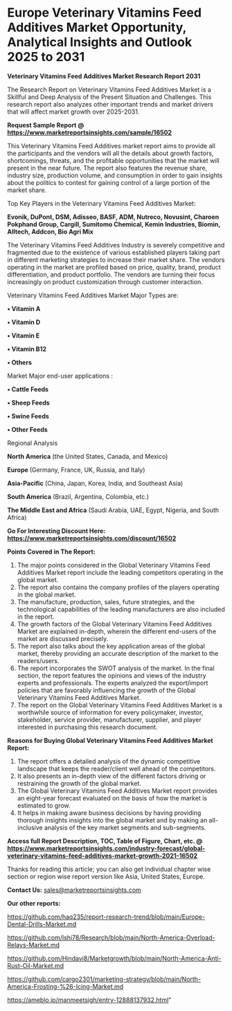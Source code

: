  # Europe Veterinary Vitamins Feed Additives Market Opportunity, Analytical Insights and Outlook 2025 to 2031

<strong>Veterinary Vitamins Feed Additives Market Research Report 2031</strong>

The Research Report on Veterinary Vitamins Feed Additives Market is a Skillful and Deep Analysis of the Present Situation and Challenges. This research report also analyzes other important trends and market drivers that will affect market growth over 2025-2031.

<strong>Request Sample Report @ <a href=https://www.marketreportsinsights.com/sample/16502>https://www.marketreportsinsights.com/sample/16502</a></strong>

This Veterinary Vitamins Feed Additives market report aims to provide all the participants and the vendors will all the details about growth factors, shortcomings, threats, and the profitable opportunities that the market will present in the near future. The report also features the revenue share, industry size, production volume, and consumption in order to gain insights about the politics to contest for gaining control of a large portion of the market share.

Top Key Players in the Veterinary Vitamins Feed Additives Market:

<strong>Evonik, DuPont, DSM, Adisseo, BASF, ADM, Nutreco, Novusint, Charoen Pokphand Group, Cargill, Sumitomo Chemical, Kemin Industries, Biomin, Alltech, Addcon, Bio Agri Mix</strong>

The Veterinary Vitamins Feed Additives Industry is severely competitive and fragmented due to the existence of various established players taking part in different marketing strategies to increase their market share. The vendors operating in the market are profiled based on price, quality, brand, product differentiation, and product portfolio. The vendors are turning their focus increasingly on product customization through customer interaction.

Veterinary Vitamins Feed Additives Market Major Types are:

<strong>• Vitamin A

• Vitamin D

• Vitamin E

• Vitamin B12

• Others</strong>

Market Major end-user applications :

<strong>• Cattle Feeds

• Sheep Feeds

• Swine Feeds

• Other Feeds</strong>

Regional Analysis

</u><strong><b>North America</b></strong> (the United States, Canada, and Mexico)

<strong><b>Europe </b></strong>(Germany, France, UK, Russia, and Italy)

<strong><b>Asia-Pacific</b></strong> (China, Japan, Korea, India, and Southeast Asia)

<strong><b>South America</b></strong> (Brazil, Argentina, Colombia, etc.)

<strong><b>The Middle East and Africa</b></strong> (Saudi Arabia, UAE, Egypt, Nigeria, and South Africa)

<strong>Go For Interesting Discount Here: <a href=https://www.marketreportsinsights.com/discount/16502>https://www.marketreportsinsights.com/discount/16502</a></strong>

<strong>Points Covered in The Report:</strong>
<ol>
  <li>The major points considered in the Global Veterinary Vitamins Feed Additives Market report include the leading competitors operating in the global market.</li>
  <li>The report also contains the company profiles of the players operating in the global market.</li>
  <li>The manufacture, production, sales, future strategies, and the technological capabilities of the leading manufacturers are also included in the report.</li>
  <li>The growth factors of the Global Veterinary Vitamins Feed Additives Market are explained in-depth, wherein the different end-users of the market are discussed precisely.</li>
  <li>The report also talks about the key application areas of the global market, thereby providing an accurate description of the market to the readers/users.</li>
  <li>The report incorporates the SWOT analysis of the market. In the final section, the report features the opinions and views of the industry experts and professionals. The experts analyzed the export/import policies that are favorably influencing the growth of the Global Veterinary Vitamins Feed Additives Market.</li>
  <li>The report on the Global Veterinary Vitamins Feed Additives Market is a worthwhile source of information for every policymaker, investor, stakeholder, service provider, manufacturer, supplier, and player interested in purchasing this research document.</li>
</ol>
<strong>Reasons for Buying Global Veterinary Vitamins Feed Additives Market Report:</strong>

<ol>
  <li>The report offers a detailed analysis of the dynamic competitive landscape that keeps the reader/client well ahead of the competitors.</li>
  <li>It also presents an in-depth view of the different factors driving or restraining the growth of the global market.</li>
  <li>The Global Veterinary Vitamins Feed Additives Market report provides an eight-year forecast evaluated on the basis of how the market is estimated to grow.</li>
  <li>It helps in making aware business decisions by having providing thorough insights insights into the global market and by making an all-inclusive analysis of the key market segments and sub-segments.</li>
</ol>
<strong>Access full Report Description, TOC, Table of Figure, Chart, etc. @ <a href=https://www.marketreportsinsights.com/industry-forecast/global-veterinary-vitamins-feed-additives-market-growth-2021-16502>https://www.marketreportsinsights.com/industry-forecast/global-veterinary-vitamins-feed-additives-market-growth-2021-16502</a></strong>


Thanks for reading this article; you can also get individual chapter wise section or region wise report version like Asia, United States, Europe.

<strong>Contact Us:</strong>
sales@marketreportsinsights.com

<strong>Our other reports:</strong>

<a href=https://github.com/haq235/report-research-trend/blob/main/Europe-Dental-Drills-Market.md>https://github.com/haq235/report-research-trend/blob/main/Europe-Dental-Drills-Market.md</a>

<a href=https://github.com/Ishi78/Research/blob/main/North-America-Overload-Relays-Market.md>https://github.com/Ishi78/Research/blob/main/North-America-Overload-Relays-Market.md</a>

<a href=https://github.com/Hindavi8/Marketgrowth/blob/main/North-America-Anti-Rust-Oil-Market.md>https://github.com/Hindavi8/Marketgrowth/blob/main/North-America-Anti-Rust-Oil-Market.md</a>

<a href=https://github.com/cargo2301/marketing-strategy/blob/main/North-America-Frosting-%26-Icing-Market.md>https://github.com/cargo2301/marketing-strategy/blob/main/North-America-Frosting-%26-Icing-Market.md</a>

<a href=https://ameblo.jp/manmeetsigh/entry-12888137932.html>https://ameblo.jp/manmeetsigh/entry-12888137932.html</a>"
